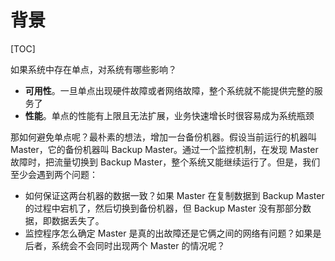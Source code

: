 # 背景

[TOC]

如果系统中存在单点，对系统有哪些影响？

- **可用性**。一旦单点出现硬件故障或者网络故障，整个系统就不能提供完整的服务了
- **性能**。单点的性能有上限且无法扩展，业务快速增长时很容易成为系统瓶颈

那如何避免单点呢？最朴素的想法，增加一台备份机器。假设当前运行的机器叫 Master，它的备份机器叫 Backup Master。通过一个监控机制，在发现 Master 故障时，把流量切换到 Backup Master，整个系统又能继续运行了。但是，我们至少会遇到两个问题：

- 如何保证这两台机器的数据一致？如果 Master 在复制数据到 Backup Master 的过程中宕机了，然后切换到备份机器，但 Backup Master 没有那部分数据，即数据丢失了。
- 监控程序怎么确定 Master 是真的出故障还是它俩之间的网络有问题？如果是后者，系统会不会同时出现两个 Master 的情况呢？

